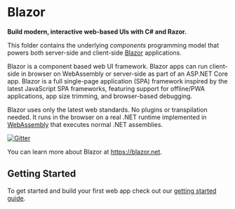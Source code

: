 # Blazor

**Build modern, interactive web-based UIs with C# and Razor.**

This folder contains the underlying *components* programming model that powers both server-side and client-side [Blazor](#blazor) applications.

Blazor is a component based web UI framework. Blazor apps can run client-side in browser on WebAssembly or server-side as part of an ASP.NET Core app. Blazor is a full single-page application (SPA) framework inspired by the latest JavaScript SPA frameworks, featuring support for offline/PWA applications, app size trimming, and browser-based debugging.

Blazor uses only the latest web standards. No plugins or transpilation needed. It runs in the browser on a real .NET runtime implemented in [WebAssembly](http://webassembly.org) that executes normal .NET assemblies.

[![Gitter](https://badges.gitter.im/aspnet/Blazor.svg)](https://gitter.im/aspnet/Blazor?utm_source=badge&utm_medium=badge&utm_campaign=pr-badge)

You can learn more about Blazor at https://blazor.net.

## Getting Started

To get started and build your first web app check out our [getting started guide](https://go.microsoft.com/fwlink/?linkid=870449).
